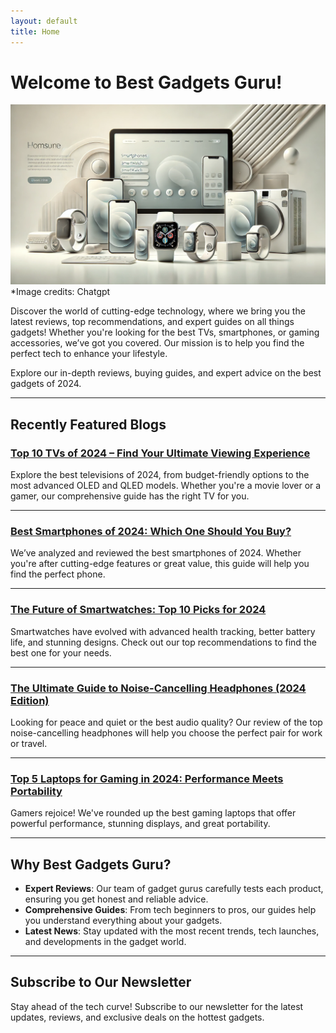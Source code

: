 ```yaml
---
layout: default
title: Home
---
```


# Welcome to Best Gadgets Guru!

![Gadget Banner](/assets/gadget-banner.png)
*Image credits: Chatgpt

Discover the world of cutting-edge technology, where we bring you the latest reviews, top recommendations, and expert guides on all things gadgets! Whether you're looking for the best TVs, smartphones, or gaming accessories, we’ve got you covered. Our mission is to help you find the perfect tech to enhance your lifestyle.

Explore our in-depth reviews, buying guides, and expert advice on the best gadgets of 2024.

---

## Recently Featured Blogs

### [Top 10 TVs of 2024 – Find Your Ultimate Viewing Experience](/blog/2024-10-14-top-10-tvs-2024.md)
Explore the best televisions of 2024, from budget-friendly options to the most advanced OLED and QLED models. Whether you're a movie lover or a gamer, our comprehensive guide has the right TV for you.

---

### [Best Smartphones of 2024: Which One Should You Buy?](#)
We’ve analyzed and reviewed the best smartphones of 2024. Whether you're after cutting-edge features or great value, this guide will help you find the perfect phone.

---

### [The Future of Smartwatches: Top 10 Picks for 2024](#)
Smartwatches have evolved with advanced health tracking, better battery life, and stunning designs. Check out our top recommendations to find the best one for your needs.

---

### [The Ultimate Guide to Noise-Cancelling Headphones (2024 Edition)](#)
Looking for peace and quiet or the best audio quality? Our review of the top noise-cancelling headphones will help you choose the perfect pair for work or travel.

---

### [Top 5 Laptops for Gaming in 2024: Performance Meets Portability](#)
Gamers rejoice! We've rounded up the best gaming laptops that offer powerful performance, stunning displays, and great portability.

---

## Why Best Gadgets Guru?

- **Expert Reviews**: Our team of gadget gurus carefully tests each product, ensuring you get honest and reliable advice.
- **Comprehensive Guides**: From tech beginners to pros, our guides help you understand everything about your gadgets.
- **Latest News**: Stay updated with the most recent trends, tech launches, and developments in the gadget world.

---

## Subscribe to Our Newsletter

Stay ahead of the tech curve! Subscribe to our newsletter for the latest updates, reviews, and exclusive deals on the hottest gadgets.
